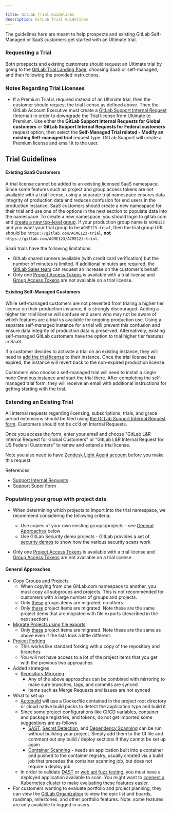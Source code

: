 ```yaml
---

title: GitLab Trial Guidelines
description: GitLab Trial Guidelines
---
```



The guidelines here are meant to help prospects and existing GitLab Self-Managed or SaaS customers get started with an Ultimate trial.

### Requesting a Trial

Both prospects and existing customers should request an Ultimate trial by going to the [GitLab Trial Landing Page](https://about.gitlab.com/free-trial), choosing SaaS or self-managed, and then following the provided instructions.

### Notes Regarding Trial Licenses

 - If a Premium Trial is required instead of an Ultimate trial, then the customer should request the trial license as defined above. Then the GitLab Account Executive must create a [GitLab Support Internal Request](https://support-super-form-gitlab-com-support-support-op-651f22e90ce6d7.gitlab.io/) (Internal) in order to downgrade the Trial license from Ultimate to Premium. Use either the **GitLab Support Internal Requests for Global customers** or **GitLab Support Internal Requests for Federal customers** request option, then select the **Self-Managed Trial related - Modify an existing Self-managed trial** request type. GitLab Support will create a Premium license and email it to the user.

## Trial Guidelines

#### Existing SaaS Customers

A trial license cannot be added to an existing licensed SaaS namespace.  Since some features such as project and group access tokens are not available with a trial license, using a separate trial namespace ensures data integrity of production data and reduces confusion for end users in the production instance.  SaaS customers should create a new namespace for their trial and use one of the options in the next section to populate data into the namespace. To create a new namespace, you should login to gitlab.com and [create a new top-level group](https://docs.gitlab.com/ee/user/group/manage.html#create-a-group).  If your production group name is `ACME123` and you want your trial group to be `ACME123-trial`, then the trial group URL should be `https://gitlab.com/ACME123-trial`, **not** `https://gitlab.com/ACME123/ACME123-trial`.

SaaS trials have the following limitations:

- GitLab shared runners available (with credit card verification) but the number of minutes is limited.  If additional minutes are required, the [GitLab Sales team](https://about.gitlab.com/sales/) can request an increase on the customer's behalf.
- Only one [Project Access Tokens](https://docs.gitlab.com/ee/user/project/settings/project_access_tokens.html) is available with a trial license and [Group Access Tokens](https://docs.gitlab.com/ee/user/group/settings/group_access_tokens.html) are not available on a trial license.

#### Existing Self-Managed Customers

While self-managed customers are not prevented from trialing a higher tier license on their production instance, it is strongly discouraged.  Adding a higher tier trial license will confuse end users who may not be aware of which features are a trial vs available for ongoing production use.  Using a separate self-managed instance for a trial will prevent this confusion and ensure data integrity of production data is preserved. Alternatively, existing self-managed GitLab customers have the option to trial higher tier features in SaaS.

If a customer decides to activate a trial on an existing instance, they will need to [add the trial license](https://docs.gitlab.com/ee/administration/license_file.html) to their instance.  Once the trial license has expired, the instance will revert back to the non-expired production license.

Customers who choose a self-managed trial will need to install a single node [Omnibus instance](https://docs.gitlab.com/omnibus/) and start the trial there.  After completing the self-managed trial form, they will receive an email with additional instructions for getting starting with the trial.

### Extending an Existing Trial

All internal requests regarding licensing, subscriptions, trials, and grace period extensions should be filed using [the GitLab Support Internal Request form](https://support-super-form-gitlab-com-support-support-op-651f22e90ce6d7.gitlab.io/). Customers should not be cc’d on Internal Requests.

Once you access the form, enter your email and choose "GitLab L&R Internal Request for Global Customers" or "GitLab L&R Internal Request for US Federal Customers" to renew and extend a trial license.  

Note you also need to have [Zendesk Light Agent account](content/handbook/support/internal-support/#requesting-a-zendesk-light-agent-account) before you make this request.

References

- [Support Internal Requests](content/handbook/support/internal-support/#internal-requests)
- [Support Super Form](content/handbook/support/readiness/operations/docs/gitlab/support_super_form/)

### Populating your group with project data

- When determining which projects to import into the trial namespace, we recommend considering the following criteria:
   - Use copies of your own existing groups/projects - see [General Approaches](#general-approaches) below
   - Use GitLab Security demo projects - GitLab provides a set of [security demos](https://gitlab.com/gitlab-org/security-products/demos) to show how the various security scans work

- Only one [Project Access Tokens](https://docs.gitlab.com/ee/user/project/settings/project_access_tokens.html) is available with a trial license and [Group Access Tokens](https://docs.gitlab.com/ee/user/group/settings/group_access_tokens.html) are not available on a trial license

#### General Approaches

- [Copy Groups and Projects](https://docs.gitlab.com/ee/user/group/import/index.html)
  - When copying from one GitLab.com namespace to another, you must copy all subgroups and projects.  This is not recommended for customers with a large number of groups and projects.
  - Only [these](https://docs.gitlab.com/ee/user/group/import/index.html#migrated-group-items) groups items are migrated, no others
  - Only [these](https://docs.gitlab.com/ee/user/group/import/index.html#migrated-project-items) project items are migrated. Note these are the same project items that are migrated with file exports (described in the next section)
- [Migrate Projects using file exports](https://docs.gitlab.com/ee/user/project/settings/import_export.html)
  - Only [these](https://docs.gitlab.com/ee/user/project/settings/import_export.html#items-that-are-exported) project items are migrated. Note these are the same as above even if the lists look a little different.
- [Project Forking](https://docs.gitlab.com/ee/user/project/repository/forking_workflow.html)
  - This works like standard forking with a copy of the repository and branches
  - You will not have access to a lot of the project items that you get with the previous two approaches
- Added strategies
  - [Repository Mirroring](https://docs.gitlab.com/ee/user/project/repository/mirror/index.html)
    - Any of the above approaches can be combined with mirroring to make sure branches, tags, and commits are synced
    - Items such as Merge Requests and issues are not synced
- What to set up
  - [Autobuild](https://docs.gitlab.com/ee/topics/autodevops/stages.html#auto-build) will use a Dockerfile contained in the project root directory or cloud native build packs to detect the application type and build it
  - Since some project configurations like CI/CD variables, container and package registries, and tokens, do not get imported some suggestions are as follows
    - [SAST](https://docs.gitlab.com/ee/user/application_security/sast/), [Secret Detection](https://docs.gitlab.com/ee/user/application_security/secret_detection/), and [Dependency Scanning](https://docs.gitlab.com/ee/user/application_security/dependency_scanning/) can be run without building your project. Simply add them to the CI file and comment out any build / deploy sections if they cannot be set up again
    - [Container Scanning](https://docs.gitlab.com/ee/user/application_security/container_scanning/) - needs an application built into a container and pushed to the container registry, usually created via a build job that precedes the container scanning job, but does not require a deploy job
  - In order to validate [DAST](https://docs.gitlab.com/ee/user/application_security/dast/) or [web api fuzz testing](https://docs.gitlab.com/ee/user/application_security/api_fuzzing/), you must have a deployed application available to scan.  You might want to [connect a Kubernetes cluster](https://docs.gitlab.com/ee/user/clusters/agent/) to make evaluating these features easier.
- For customers wanting to evaluate portfolio and project planning, they can view the [GitLab Organization](https://gitlab.com/groups/gitlab-com/) to view the epic list and boards, roadmap, milestones, and other portfolio features.  Note: some features are only available to logged in users.
